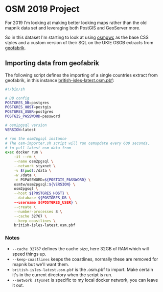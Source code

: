 # OSM 2019 Project

For 2019 I'm looking at making better looking maps rather than the old mapnik data set
and leveraging both PostGIS and GeoServer more.

So in this dataset I'm starting to look at using [osmgwc](https://github.com/fegyi001/osmgwc) as the base
CSS styles and a custom version of their SQL on the UKIE OSGB extracts from [geofabrik](https://download.geofabrik.de/index.html).

## Importing data from geofabrik

The following script defines the importing of a single countries extract from geofabrik,
in this instance [british-isles-latest.osm.pbf](https://download.geofabrik.de/europe/british-isles.html):

```bash
#!/bin/sh

# DB config
POSTGRES_DB=postgres
POSTGRES_HOST=postgis
POSTGRES_USER=postgres
POSTGIS_PASSWORD=password

# osm2pgsql version
VERSION=latest

# run the osm2pgsql instance
# The osm-importer.sh script will run osmupdate every 600 seconds,
# to pull latest osm data from
exec docker run \
    -it --rm \
    --name osm2pgsql \
    --network styxnet \
    -v $(pwd):/data \
    -w /data \
    -e PGPASSWORD=${POSTGIS_PASSWORD} \
    osmtw/osm2pgsql:${VERSION} \
    osm2pgsql \
	--host ${POSTGRES_HOST} \
	--database ${POSTGRES_DB \
	--username ${POSTGRES_USER} \
	--create \
	--number-processes 8 \
	--cache 32767 \
	--keep-coastlines \
	british-isles-latest.osm.pbf
```

### Notes
* `--cache 32767` defines the cache size, here 32GB of RAM which will speed things up.
* `--keep-coastlines` keeps the coastlines, normally these are removed for mapnik but we'll want them.
* `british-isles-latest.osm.pbf` is the .osm.pbf to import. Make certain it's in the current directory when the script is run.
* `--network styxnet` is specific to my local docker network, you can leave it out.
